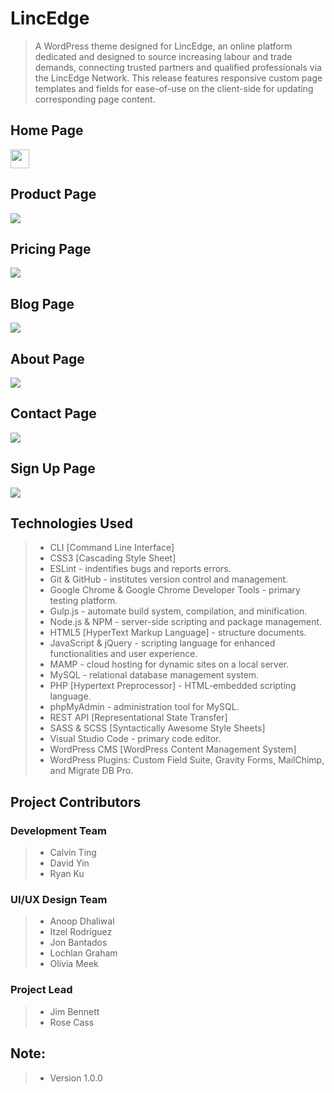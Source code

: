 # LincEdge 
> A WordPress theme designed for LincEdge, an online platform dedicated and designed to source increasing labour and trade demands, connecting trusted partners and qualified professionals via the LincEdge Network. This release features responsive custom page templates and fields for ease-of-use on the client-side for updating corresponding page content.

## Home Page
<img src="./themes/linc-edge/images/preview-images/home-page-preview.png" height="30" width="30"/>

## Product Page
<img src="./images/"/>

## Pricing Page
<img src="./images/"/>

## Blog Page
<img src="./images/"/>

## About Page 
<img src="./images/"/>

## Contact Page 
<img src="./images/"/>

## Sign Up Page
<img src="./images/"/>

## Technologies Used 
> * CLI [Command Line Interface]
> * CSS3 [Cascading Style Sheet] 
> * ESLint - indentifies bugs and reports errors.
> * Git & GitHub - institutes version control and management.
> * Google Chrome & Google Chrome Developer Tools - primary testing platform.
> * Gulp.js - automate build system, compilation, and minification.
> * Node.js & NPM - server-side scripting and package management.
> * HTML5 [HyperText Markup Language] - structure documents.
> * JavaScript & jQuery - scripting language for enhanced functionalities and user experience.
> * MAMP - cloud hosting for dynamic sites on a local server.
> * MySQL - relational database management system.
> * PHP [Hypertext Preprocessor] - HTML-embedded scripting language.
> * phpMyAdmin - administration tool for MySQL.
> * REST API [Representational State Transfer]
> * SASS & SCSS [Syntactically Awesome Style Sheets]
> * Visual Studio Code - primary code editor.
> * WordPress CMS [WordPress Content Management System]
> * WordPress Plugins: Custom Field Suite, Gravity Forms, MailChimp, and Migrate DB Pro.

## Project Contributors
### Development Team
> * Calvin Ting
> * David Yin
> * Ryan Ku

### UI/UX Design Team
> * Anoop Dhaliwal
> * Itzel Rodriguez
> * Jon Bantados
> * Lochlan Graham
> * Olivia Meek

### Project Lead
> * Jim Bennett
> * Rose Cass

## Note:
> * Version 1.0.0